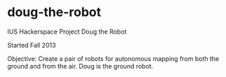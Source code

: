 doug-the-robot
==============

IUS Hackerspace
Project
Doug the Robot

Started Fall 2013

Objective: Create a pair of robots for autonomous mapping from both the ground and from the air. Doug is the ground robot.

